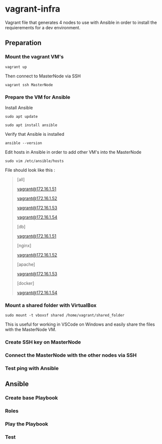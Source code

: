 # vagrant-infra

Vagrant file that generates 4 nodes to use with Ansible in order to install the requierements for a dev environment.

## Preparation

### Mount the vagrant VM's

`vagrant up`

Then connect to MasterNode via SSH

`vagrant ssh MasterNode`

### Prepare the VM for Ansible

Install Ansible

`sudo apt update`

`sudo apt install ansible`

Verify that Ansible is installed

`ansible --version`

Edit hosts in Ansible in order to add other VM's into the MasterNode

`sudo vim /etc/ansible/hosts`

File should look like this : 


> [all]
> 
> vagrant@172.16.1.51
> 
> vagrant@172.16.1.52
> 
> vagrant@172.16.1.53
> 
> vagrant@172.16.1.54
> 
> 
> [db]
> 
> vagrant@172.16.1.51
> 
> 
> [nginx]
> 
> vagrant@172.16.1.52
> 
> 
> [apache]
> 
> vagrant@172.16.1.53
> 
> 
> [docker]
> 
> vagrant@172.16.1.54
> 
>

### Mount a shared folder with VirtualBox

`sudo mount -t vboxsf shared /home/vagrant/shared_folder`

This is useful for working in VSCode on Windows and easily share the files with the MasterNode VM.

### Create SSH key on MasterNode

### Connect the MasterNode with the other nodes via SSH

### Test ping with Ansible

## Ansible

### Create base Playbook

### Roles

### Play the Playbook

### Test
